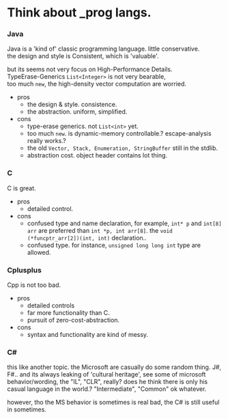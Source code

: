 

# Think about _prog langs.

### Java

Java is a 'kind of' classic programming language. little conservative.  
the design and style is Consistent, which is 'valuable'.

but its seems not very focus on High-Performance Details.  
TypeErase-Generics `List<Integer>` is not very bearable,  
too much `new`, the high-density vector computation are worried.

- pros
  - the design & style. consistence.
  - the abstraction. uniform, simplified.
- cons
  - type-erase generics. not `List<int>` yet.
  - too much `new`. is dynamic-memory controllable.? escape-analysis really works.?
  - the old `Vector, Stack, Enumeration, StringBuffer` still in the stdlib.
  - abstraction cost. object header contains lot thing.
    

### C

C is great.  

- pros
  - detailed control.
- cons
  - confused type and name declaration, for example, `int* p` and `int[8] arr` are preferred than `int *p, int arr[8]`.  the `void (*funcptr_arr[2])(int, int)` declaration..
  - confused type. for instance, `unsigned long long int` type are allowed. 

### Cplusplus

Cpp is not too bad.

- pros
  - detailed controls
  - far more functionality than C.
  - pursuit of zero-cost-abstraction.
- cons
  - syntax and functionality are kind of messy.
    
### C#

this like another topic. the Microsoft are casually do some random thing. J#, F#.. and its always leaking of 'cultural heritage', see some of microsoft behavior/wording, the "IL", "CLR", really? does he think there is only his casual language in the world.? "Intermediate", "Common" ok whatever.

however, tho the MS behavior is sometimes is real bad, the C# is still useful in sometimes.

